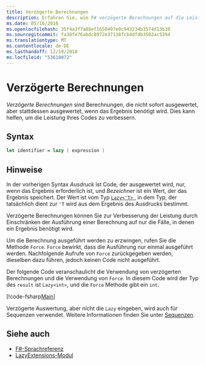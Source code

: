 ```yaml
---
title: Verzögerte Berechnungen
description: Erfahren Sie, wie F# verzögerte Berechnungen auf die Leistung Ihrer apps und Bibliotheken verbessern können.
ms.date: 05/16/2016
ms.openlocfilehash: 35f4a3f7a88ef1650497e0c943234b3574d13b38
ms.sourcegitcommit: fa38fe76abdc8972e37138fcb4dfdb3502ac5394
ms.translationtype: MT
ms.contentlocale: de-DE
ms.lasthandoff: 12/19/2018
ms.locfileid: "53610072"
---
```

# <a name="lazy-computations"></a>Verzögerte Berechnungen

*Verzögerte Berechnungen* sind Berechnungen, die nicht sofort ausgewertet, aber stattdessen ausgewertet, wenn das Ergebnis benötigt wird. Dies kann helfen, um die Leistung Ihres Codes zu verbessern.

## <a name="syntax"></a>Syntax

```fsharp
let identifier = lazy ( expression )
```

## <a name="remarks"></a>Hinweise

In der vorherigen Syntax *Ausdruck* ist Code, der ausgewertet wird, nur, wenn das Ergebnis erforderlich ist, und *Bezeichner* ist ein Wert, der das Ergebnis speichert. Der Wert ist vom Typ [ `Lazy<'T>` ](https://msdn.microsoft.com/library/b29d0af5-6efb-4a55-a278-2662a4ecc489), in dem Typ, der tatsächlich dient zur `'T` wird aus dem Ergebnis des Ausdrucks bestimmt.

Verzögerte Berechnungen können Sie zur Verbesserung der Leistung durch Einschränken der Ausführung einer Berechnung auf nur die Fälle, in denen ein Ergebnis benötigt wird.

Um die Berechnung ausgeführt werden zu erzwingen, rufen Sie die Methode `Force`. `Force` bewirkt, dass die Ausführung nur einmal ausgeführt werden. Nachfolgende Aufrufe von `Force` zurückgegeben werden, dieselben dazu führen, jedoch keinen Code nicht ausgeführt.

Der folgende Code veranschaulicht die Verwendung von verzögerten Berechnungen und die Verwendung von `Force`. In diesem Code wird der Typ des `result` ist `Lazy<int>`, und die `Force` Methode gibt ein `int`.

[!code-fsharp[Main](../../../samples/snippets/fsharp/lang-ref-2/snippet73011.fs)]

Verzögerte Auswertung, aber nicht die `Lazy` eingeben, wird auch für Sequenzen verwendet. Weitere Informationen finden Sie unter [Sequenzen](sequences.md).

## <a name="see-also"></a>Siehe auch

- [F#-Sprachreferenz](index.md)
- [LazyExtensions-Modul](https://msdn.microsoft.com/library/86671f40-84a0-402a-867d-ae596218d948)